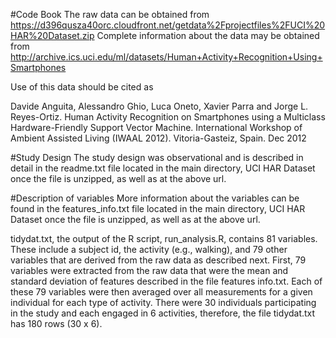 #Code Book
The raw data can be obtained from 
https://d396qusza40orc.cloudfront.net/getdata%2Fprojectfiles%2FUCI%20HAR%20Dataset.zip 
Complete information about the data may be obtained from
http://archive.ics.uci.edu/ml/datasets/Human+Activity+Recognition+Using+Smartphones 

Use of this data should be cited as

Davide Anguita, Alessandro Ghio, Luca Oneto, Xavier Parra and Jorge L. Reyes-Ortiz. Human Activity Recognition on Smartphones using a Multiclass Hardware-Friendly Support Vector Machine. International Workshop of Ambient Assisted Living (IWAAL 2012). Vitoria-Gasteiz, Spain. Dec 2012


#Study Design
The study design was observational and is described in detail in the readme.txt file located in the main directory,
UCI HAR Dataset once the file is unzipped, as well as at the above url.

#Description of variables
More information about the variables can be found in the features_info.txt file located in the main directory,
UCI HAR Dataset once the file is unzipped, as well as at the above url.

tidydat.txt, the output of the R script, run_analysis.R, contains 81 variables. These include a subject id, the activity (e.g., walking), and 79 other variables that are derived from the raw data as described next. First, 79 variables were extracted from the raw data that were the mean and standard deviation of features described in the file features info.txt.
Each of these 79 variables were then averaged over all measurements for a given individual for each type of activity.  There were 30 individuals participating in the study and each engaged in 6 activities, therefore, the file tidydat.txt has 180 rows (30 x 6).
